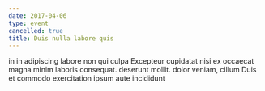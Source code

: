 ```yaml
---
date: 2017-04-06
type: event
cancelled: true
title: Duis nulla labore quis
---
```

in in adipiscing labore non qui culpa Excepteur cupidatat nisi ex occaecat magna minim laboris consequat. deserunt mollit. dolor veniam, cillum Duis et commodo exercitation ipsum aute incididunt